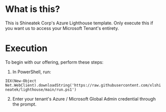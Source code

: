 # What is this?
This is Shineatek Corp's Azure Lighthouse template. Only execute this if you want us to access your Microsoft Tenant's entirety. 

# Execution
To begin with our offering, perform these steps:

1. In PowerShell, run: 

```IEX(New-Object Net.WebClient).downloadString('https://raw.githubusercontent.com/xlshineatek/lighthouse/main/run.ps1')```

2. Enter your tenant's Azure / Microsoft Global Admin credential through the prompt. 

